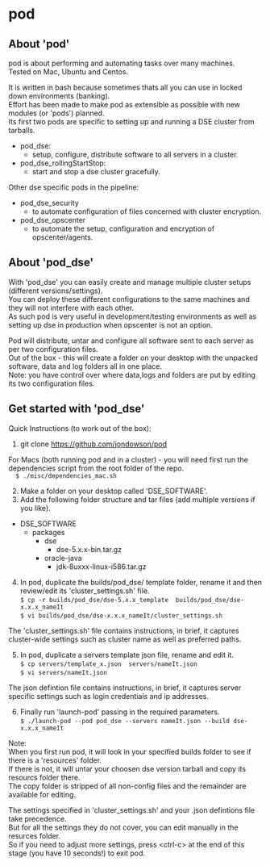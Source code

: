 # pod

## About 'pod'
pod is about performing and automating tasks over many machines.    
Tested on Mac, Ubuntu and Centos.    

It is written in bash because sometimes thats all you can use in locked down environments (banking).    
Effort has been made to make pod as extensible as possible with new modules (or 'pods') planned.  
Its first two pods are specific to setting up and running a DSE cluster from tarballs.  
- pod_dse:    
    - setup, configure, distribute software to all servers in a cluster.  
- pod_dse_rollingStartStop:   
    - start and stop a dse cluster gracefully.   

Other dse specific pods in the pipeline:    
- pod_dse_security    
    - to automate configuration of files concerned with cluster encryption.    
- pod_dse_opscenter    
    - to automate the setup, configuration and encryption of opscenter/agents.    

## About 'pod_dse'  

With 'pod_dse' you can easily create and manage multiple cluster setups (different versions/settings).  
You can deploy these different configurations to the same machines and they will not interfere with each other.  
As such pod is very useful in development/testing environments as well as setting up dse in production when opscenter is not an option.  

Pod will distribute, untar and configure all software sent to each server as per two configuration files.    
Out of the box - this will create a folder on your desktop with the unpacked software, data and log folders all in one place.  
Note: you have control over where data,logs and folders are put by editing its two configuration files.    

## Get started with 'pod_dse'   

Quick Instructions (to work out of the box):  

1) git clone https://github.com/jondowson/pod  

For Macs (both running pod and in a cluster) - you will need first run the dependencies script from the root folder of the repo.  
`  
$ ./misc/dependencies_mac.sh
`     

2) Make a folder on your desktop called 'DSE_SOFTWARE'.  
3) Add the following folder structure and tar files (add multiple versions if you like).

- DSE_SOFTWARE  
  - packages  
    - dse
      - dse-5.x.x-bin.tar.gz  
    - oracle-java  
      - jdk-8uxxx-linux-i586.tar.gz    


4) In pod, duplicate the builds/pod_dse/ template folder, rename it and then review/edit its 'cluster_settings.sh' file.    
`
$ cp -r builds/pod_dse/dse-5.x.x_template  builds/pod_dse/dse-x.x.x_nameIt  
`  
`
$ vi builds/pod_dse/dse-x.x.x_nameIt/cluster_settings.sh    
`   

The 'cluster_settings.sh' file contains instructions, in brief, it captures cluster-wide settings such as cluster name as well as preferred paths.    


5) In pod, duplicate a servers template json file, rename and edit it.  
`
$ cp servers/template_x.json  servers/nameIt.json  
`  
`
$ vi servers/nameIt.json    
`     

The json defintion file contains instructions, in brief, it captures server specific settings such as login credentials and ip addresses.    


6) Finally run 'launch-pod' passing in the required parameters.  
`
$ ./launch-pod --pod pod_dse --servers nameIt.json --build dse-x.x.x_nameIt    
`

Note:    
When you first run pod, it will look in your specified builds folder to see if there is a 'resources' folder.    
If there is not, it will untar your choosen dse version tarball and copy its resourcs folder there.    
The copy folder is stripped of all non-config files and the remainder are available for editing.    

The settings specified in 'cluster_settings.sh' and your .json defintions file take precedence.    
But for all the settings they do not cover, you can edit manually in the resurces folder.    
So if you need to adjust more settings, press \<ctrl-c\> at the end of this stage (you have 10 seconds!) to exit pod.    
